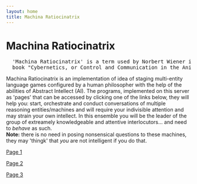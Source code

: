 ```yaml
---
layout: home
title: Machina Ratiocinatrix
---
```

# Machina Ratiocinatrix
<pre>
  'Machina Ratiocinatrix' is a term used by Norbert Wiener in the introduction to his 
  book "Cybernetics, or Control and Communication in the Animal and the Machine".
</pre>
Machina Ratiocinatrix is an implementation of idea of staging multi-entity language games configured by a human philosopher with the help of the abilities of Abstract Intellect (AI). The programs, implemented on this server as 'pages' that can be accessed by clicking one of the links below, they will help you: start, orchestrate and conduct conversations of multiple reasoning entities/machines and will require your indivisible attention and may strain your own intellect. In this ensemble you will be the leader of the group of extreamely knowledgeable and attentive interlocutors... and need to _behave_ as such.<br>**Note:** there is no need in posing nonsensical questions to these machines, they may 'thingk' that _you_ are not intelligent if you do that.


[Page 1](./pages/page_1)

[Page 2](./pages/page_2)

[Page 3](./pages/page_3.html)
